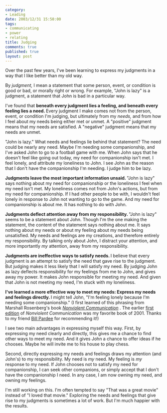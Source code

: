 ```yaml
--- 
category: 
- Leading
date: 2003/12/31 15:50:00
tags: 
- communicating
- power
- relating
title: Judging
comments: true
published: true
layout: post
---
```


<p> Over the past few years, I've been learning to express my judgments in a way that I like better than my old way. </p>
<p> By <em>judgment,</em> I mean a statement that some person, event, or condition is good or bad, or morally right or wrong. For example, "John is lazy" is a judgment, a statement that John is bad in a particular way. </p>
<p> I've found that <strong> beneath every judgment lies a feeling, and beneath every feeling lies a need. </strong> Every judgment I make comes not from the person, event, or condition I'm judging, but ultimately from my <em>needs,</em> and from how I feel about my needs being either met or unmet. A "positive" judgment means that my needs are satisfied. A "negative" judgment means that my needs are unmet. </p>
<p> "John is lazy." What needs and feelings lie behind that statement? The need could be nearly any need. Maybe I'm needing some companionship, and I've asked John to go to a football game with me. When John says that he doesn't feel like going out today, my need for companionship isn't met. I feel lonely, and attribute my loneliness to John. I see John as the reason that I don't have the companionship I'm needing. I judge him to be lazy. </p>
<p>
<strong> Judgments leave the most important information unsaid. </strong> "John is lazy" says nothing about my need for companionship or the loneliness I feel when my need isn't met. My loneliness comes not from John's actions, but from my need for companionship. If I had other people to be with, I wouldn't feel lonely in response to John not wanting to go to the game. And my need for companionship is about me. It has nothing to do with John. </p>
<p>
<strong> Judgments deflect attention away from my responsibility. </strong> "John is lazy" seems to be a statement about John. Though I'm the one making the statement, the content of the statement says nothing about me. It says nothing about my needs or about my feeling about my needs being unsatisfied. My needs and feelings are my creations, and therefore entirely my responsibility. By talking only about John, I distract your attention, and more importantly <em>my</em> attention, away from my responsibility. </p>
<p>
<strong> Judgments are ineffective ways to satisfy needs. </strong> I believe that every judgment is an attempt to satisfy the need that gave rise to the judgment. But judging makes it less likely that I will satisfy my need. By judging John as lazy deflects responsibility for my feelings from me to John, and gives away my power. It makes John responsible for meeting my need. And given that John is not meeting my need, I'm stuck with my loneliness. </p>
<p>
<strong> I've learned a more effective way to meet my needs: Express my needs and feelings directly. </strong> I might tell John, "I'm feeling lonely because I'm needing some companionship." (I first learned of this phrasing from Marshall Rosenberg's book  <em>
<a href="http://www.amazon.com/exec/obidos/ASIN/1892005034/dalehemer-20">Nonviolent Communication</a>
</em>.  The earlier <a href="http://www.amazon.com/exec/obidos/ASIN/1892005026/dalehemer-20">first edition</a> of <em>Nonviolent Communication</em> was my favorite book of 2001. Thanks to my friend <a href="http://www.pardee-quality-methods.com/">Bill Pardee</a> for recommending it!) </p>
<p> I see two main advantages in expressing myself this way. First, by expressing my need clearly and directly, this gives me a chance to find other ways to meet my need. And it gives John a chance to offer ideas if he chooses. Maybe he will invite me to his house to play chess. </p>
<p> Second, directly expressing my needs and feelings draws my attention (and John's) to my responsibility. My need is <em>my</em> need. My feeling is <em>my</em> response to my need. If John chooses not to satisfy my need for companionship, I can seek other companions, or simply accept that I don't have the companionship I need. In any case, I am now owning my need, and owning my feelings. </p>
<p> I'm still working on this. I'm often tempted to say "That was a great movie" instead of "I loved that movie." Exploring the needs and feelings that give rise to my judgments is sometimes a lot of work. But I'm much happier with the results. </p>
